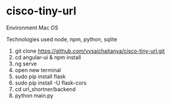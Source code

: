 # cisco-tiny-url

Environment Mac OS

Technologies used node, npm, python, sqlite

1. git clone https://github.com/vvsaichaitanya/cisco-tiny-url.git
2. cd angular-ui & npm install
3. ng serve
4. open new terminal
5. sudo pip install flask
6. sudo pip install -U flask-cors
7. cd url_shortner/backend
8. python main.py
